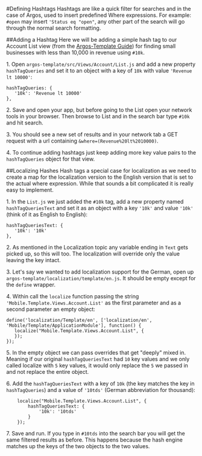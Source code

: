 #Defining Hashtags
Hashtags are like a quick filter for searches and in the case of Argos, used to insert predefined Where expressions. For example: `#open` may insert `'Status eq "open"`, any other part of the search will go through the normal search formatting.

##Adding a Hashtag
Here we will be adding a simple hash tag to our Account List view (from the [Argos-Template Guide](#!/guide/v2_template_guide)) for finding small businesses with less than 10,000 in revenue using `#10k`.

1\. Open `argos-template/src/Views/Account/List.js` and add a new property `hashTagQueries` and set it to an object with a key of `10k` with value `'Revenue lt 10000'`:

    hashTagQueries: {
       '10k': 'Revenue lt 10000'
    },

2\. Save and open your app, but before going to the List open your network tools in your browser. Then browse to List and in the search bar type `#10k` and hit search.

3\. You should see a new set of results and in your network tab a GET request with a url containing `&where=(Revenue%20lt%2010000)`.

4\. To continue adding hashtags just keep adding more key value pairs to the `hashTagQueries` object for that view.

##Localizing Hashes
Hash tags a special case for localization as we need to create a map for the localization version to the English version that is set to the actual where expression. While that sounds a bit complicated it is really easy to implement.

1\. In the `List.js` we just added the `#10k` tag, add a new property named `hashTagQueriesText` and set it as an object with a key `'10k'` and value `'10k'` (think of it as English to English):

    hashTagQueriesText: {
       '10k': '10k'
    },

2\. As mentioned in the Localization topic any variable ending in `Text` gets picked up, so this will too. The localization will override only the value leaving the key intact.

3\. Let's say we wanted to add localization support for the German, open up `argos-template/localization/template/en.js`. It should be empty except for the `define` wrapper.

4\. Within call the `localize` function passing the string `'Mobile.Template.Views.Account.List'` as the first parameter and as a second parameter an empty object:

    define('localization/Template/en', ['localization/en', 'Mobile/Template/ApplicationModule'], function() {
       localize("Mobile.Template.Views.Account.List", {
       });
    });


5\. In the empty object we can pass overrides that get "deeply" mixed in. Meaning if our original `hashTagQueriesText` had `10` key values and we only called localize with `5` key values, it would only replace the `5` we passed in and not replace the entire object.

6\. Add the `hashTagQueriesText` with a key of `10k` (the key matches the key in `hashTagQueries`) and a value of `'10tds'` (German abbreviation for thousand):

        localize("Mobile.Template.Views.Account.List", {
            hashTagQueriesText: {
                '10k': '10tds'
            }
        });

        
7\. Save and run. If you type in `#10tds` into the search bar you will get the same filtered results as before. This happens because the hash engine matches up the keys of the two objects to the two values.